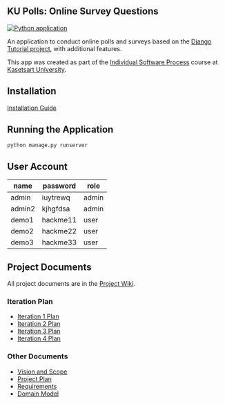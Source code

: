 ## KU Polls: Online Survey Questions 
[![Python application](https://github.com/NapatrSaengthongsakullert/ku-polls/actions/workflows/python-package.yml/badge.svg)](https://github.com/NapatrSaengthongsakullert/ku-polls/actions/workflows/python-package.yml)

An application to conduct online polls and surveys based
on the [Django Tutorial project](https://docs.djangoproject.com/en/4.1/intro/tutorial01/), with
additional features.

This app was created as part of the [Individual Software Process](
https://cpske.github.io/ISP) course at [Kasetsart University](https://www.ku.ac.th).

## Installation

[Installation Guide](Installation.md)

## Running the Application

`python manage.py runserver`

## User Account 
| name   | password | role    |
|--------|-----|----------|
| admin | iuytrewq  | admin  |
| admin2 | kjhgfdsa  | admin |
| demo1 | hackme11  | user   |
| demo2 | hackme22  | user   |
| demo3 | hackme33  | user   |

## Project Documents

All project documents are in the [Project Wiki](../../wiki/Home).

### Iteration Plan
- [Iteration 1 Plan](../../wiki/Iteration-1-Plan)
- [Iteration 2 Plan](../../wiki/Iteration-2-Plan)
- [Iteration 3 Plan](../../wiki/Iteration-3-Plan)
- [Iteration 4 Plan](../../wiki/Iteration-4-Plan)
### Other Documents
- [Vision and Scope](../../wiki/Vision-and-Scope)
- [Project Plan](../../wiki/Project-Plan)
- [Requirements](../../wiki/Requirements)
- [Domain Model](../../wiki/Domain-Model)
